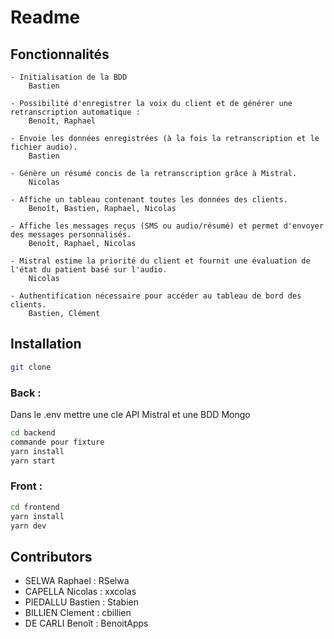 # Readme

## Fonctionnalités

    - Initialisation de la BDD
        Bastien

    - Possibilité d'enregistrer la voix du client et de générer une retranscription automatique :
        Benoît, Raphael

    - Envoie les données enregistrées (à la fois la retranscription et le fichier audio).
        Bastien

    - Génère un résumé concis de la retranscription grâce à Mistral.
        Nicolas

    - Affiche un tableau contenant toutes les données des clients.
        Benoît, Bastien, Raphael, Nicolas

    - Affiche les messages reçus (SMS ou audio/résumé) et permet d'envoyer des messages personnalisés.
        Benoît, Raphael, Nicolas

    - Mistral estime la priorité du client et fournit une évaluation de l'état du patient basé sur l'audio.
        Nicolas

    - Authentification nécessaire pour accéder au tableau de bord des clients.
        Bastien, Clément

## Installation

```bash
git clone
```

### Back :

Dans le .env mettre une cle API Mistral et une BDD Mongo

```bash
cd backend
commande pour fixture
yarn install
yarn start
```

### Front :

```bash
cd frontend
yarn install
yarn dev
```

## Contributors

- SELWA Raphael : RSelwa
- CAPELLA Nicolas : xxcolas
- PIEDALLU Bastien : Stabien
- BILLIEN Clement : cbillien
- DE CARLI Benoît : BenoitApps
